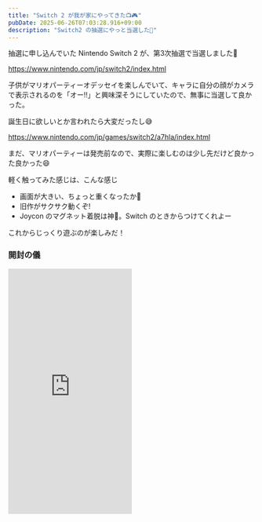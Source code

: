 ```yaml
---
title: "Switch 2 が我が家にやってきた📺🎮"
pubDate: 2025-06-26T07:03:28.916+09:00
description: "Switch2 の抽選にやっと当選した🎉"
---
```


抽選に申し込んでいた Nintendo Switch 2 が、第3次抽選で当選しました🎉

https://www.nintendo.com/jp/switch2/index.html

子供がマリオパーティーオデッセイを楽しんでいて、キャラに自分の顔がカメラで表示されるのを「オー!!」と興味深そうにしていたので、無事に当選して良かった。

誕生日に欲しいとか言われたら大変だったし😅

https://www.nintendo.com/jp/games/switch2/a7hla/index.html

まだ、マリオパーティーは発売前なので、実際に楽しむのは少し先だけど良かった良かった😄

軽く触ってみた感じは、こんな感じ
 - 画面が大きい、ちょっと重くなったか🤔
 - 旧作がサクサク動くぞ!
 - Joycon のマグネット着脱は神👼。Switch のときからつけてくれよー

これからじっくり遊ぶのが楽しみだ！

### 開封の儀

<iframe src="https://www.instagram.com/p/DLSZzhZvpy7/embed" width="50%" height="500" frameborder="0" scrolling="no" allowtransparency="true"></iframe>
